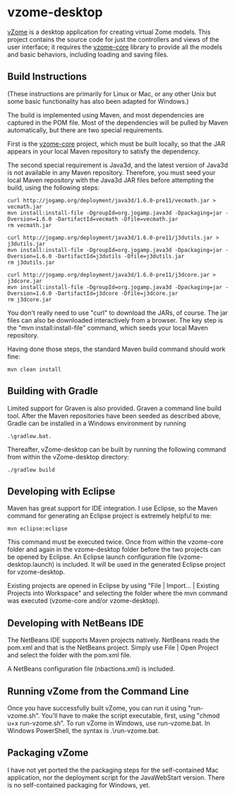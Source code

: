 vzome-desktop
=============

[vZome](http://vzome.com/) is a desktop application for creating virtual Zome models.  This project contains the source code for just the controllers and views of the user interface; it requires the [vzome-core](https://github.com/vorth/vzome-core/) library to provide all the models and basic behaviors, including loading and saving files.

Build Instructions
-------------

(These instructions are primarily for Linux or Mac, or any other Unix but some basic functionality has also been adapted for Windows.)

The build is implemented using Maven, and most dependencies are captured in the POM file.  Most of the dependencies will be pulled by Maven automatically, but there are two special requirements.  

First is the [vzome-core](https://github.com/vorth/vzome-core/) project, which must be built locally, so that the JAR appears in your local Maven repository to satisfy the dependency.

The second special requirement is Java3d, and the latest version of Java3d is not available in any Maven repository.  Therefore, you must seed your local Maven repository with the Java3d JAR files before attempting the build, using the following steps:

    curl http://jogamp.org/deployment/java3d/1.6.0-pre11/vecmath.jar > vecmath.jar
    mvn install:install-file -DgroupId=org.jogamp.java3d -Dpackaging=jar -Dversion=1.6.0 -DartifactId=vecmath -Dfile=vecmath.jar
    rm vecmath.jar

    curl http://jogamp.org/deployment/java3d/1.6.0-pre11/j3dutils.jar > j3dutils.jar
    mvn install:install-file -DgroupId=org.jogamp.java3d -Dpackaging=jar -Dversion=1.6.0 -DartifactId=j3dutils -Dfile=j3dutils.jar
    rm j3dutils.jar

    curl http://jogamp.org/deployment/java3d/1.6.0-pre11/j3dcore.jar > j3dcore.jar
    mvn install:install-file -DgroupId=org.jogamp.java3d -Dpackaging=jar -Dversion=1.6.0 -DartifactId=j3dcore -Dfile=j3dcore.jar
    rm j3dcore.jar

You don't really need to use "curl" to download the JARs, of course. The jar files can also be downloaded interactively from a browser. The key step is the "mvn install:install-file" command, which seeds your local Maven repository.

Having done those steps, the standard Maven build command should work fine:

    mvn clean install

Building with Gradle
-------------

Limited support for Graven is also provided. Graven a command line build tool. After the Maven repositories have been seeded as described above, Gradle can be installed in a Windows environment by running 

	.\gradlew.bat. 
	
Thereafter, vZome-desktop can be built by running the following command from within the vZome-desktop directory:

	./gradlew build

Developing with Eclipse
-------------

Maven has great support for IDE integration.  I use Eclipse, so the Maven command for generating an Eclipse project is extremely helpful to me:

    mvn eclipse:eclipse

This command must be executed twice. Once from within the vzome-core folder and again in the vzome-desktop folder before the two projects can be opened by Eclipse. An Eclipse launch configuration file (vzome-desktop.launch) is included. It will be used in the generated Eclipse project for vzome-desktop.

Existing projects are opened in Eclipse by using "File | Import... | Existing Projects into Workspace" and selecting the folder where the mvn command was executed (vzome-core and/or vzome-desktop).

Developing with NetBeans IDE
-------------

The NetBeans IDE supports Maven projects natively. NetBeans reads the pom.xml and that is the NetBeans project. Simply use File | Open Project and select the folder with the pom.xml file. 

A NetBeans configuration file (nbactions.xml) is included.


Running vZome from the Command Line
--------------

Once you have successfully built vZome, you can run it using "run-vzome.sh".  You'll have to make the script executable, first, using "chmod u+x run-vzome.sh". To run vZome in Windows, use run-vzome.bat. In Windows PowerShell, the syntax is .\run-vzome.bat.

Packaging vZome
---------------

I have not yet ported the the packaging steps for the self-contained Mac application, nor the deployment script for the JavaWebStart version.  There is no self-contained packaging for Windows, yet.

